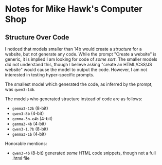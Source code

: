 # Notes for Mike Hawk's Computer Shop

## Structure Over Code

I noticed that models smaller than 14b would create a *structure* for a website, but not generate any code. While the prompt "Create a website" is generic, it is implied I am looking for code of *some sort*. The smaller models did not understand this, though I believe asking "create an HTML/CSS/JS website" would cause the model to output the code. However, I am not interested in testing hyper-specific prompts.

The smallest model which generated the code, as inferred by the prompt, was `qwen3-14b`.

The models who generated structure instead of code are as follows:

- `gemma3-12b` (8-bit)
- `qwen3-8b` (4-bit)
- `gemma-3n-e4b` (4-bit)
- `gemma3-4b` (4-bit)
- `qwen3-1.7b` (8-bit)
- `gemma3-1b` (4-bit)

Honorable mentions:

- `qwen3-4b` (8-bit) generated *some* HTML code snippets, though not a full .html file

